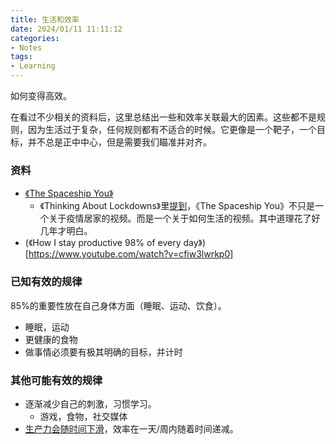 ```yaml
---
title: 生活和效率
date: 2024/01/11 11:11:12
categories:
- Notes
tags:
- Learning
---
```


如何变得高效。

<!-- more -->

在看过不少相关的资料后，这里总结出一些和效率关联最大的因素。这些都不是规则，因为生活过于复杂，任何规则都有不适合的时候。它更像是一个靶子，一个目标，并不总是正中中心，但是需要我们瞄准并对齐。

### 资料

- [《The Spaceship You》](https://www.youtube.com/watch?v=snAhsXyO3Ck)
    - 《Thinking About Lockdowns》里[提到](https://youtu.be/SVmEXdGqO-s?t=613)，《The Spaceship You》不只是一个关于疫情居家的视频。而是一个关于如何生活的视频。其中道理花了好几年才明白。
- (《How I stay productive 98% of every day》)[https://www.youtube.com/watch?v=cfiw3lwrkp0]

### 已知有效的规律

85%的重要性放在自己身体方面（睡眠、运动、饮食）。

-	睡眠，运动
-	更健康的食物
-	做事情必须要有极其明确的目标，并计时

### 其他可能有效的规律

- 逐渐减少自己的刺激，习惯学习。
    - 游戏，食物，社交媒体
- [生产力会随时间下滑](https://youtu.be/ALaTm6VzTBw?t=69)，效率在一天/周内随着时间递减。
